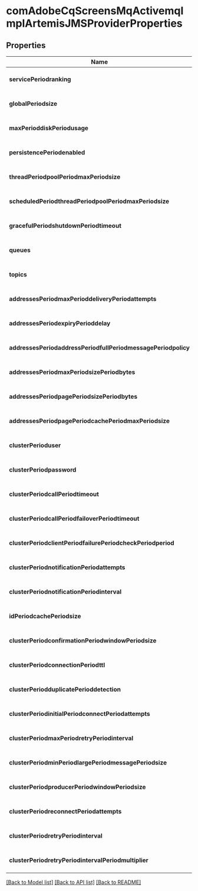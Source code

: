 # comAdobeCqScreensMqActivemqImplArtemisJMSProviderProperties

## Properties
Name | Type | Description | Notes
------------ | ------------- | ------------- | -------------
**servicePeriodranking** | [**ConfigNodePropertyInteger**](ConfigNodePropertyInteger.md) |  | [optional] [default to null]
**globalPeriodsize** | [**ConfigNodePropertyInteger**](ConfigNodePropertyInteger.md) |  | [optional] [default to null]
**maxPerioddiskPeriodusage** | [**ConfigNodePropertyInteger**](ConfigNodePropertyInteger.md) |  | [optional] [default to null]
**persistencePeriodenabled** | [**ConfigNodePropertyBoolean**](ConfigNodePropertyBoolean.md) |  | [optional] [default to null]
**threadPeriodpoolPeriodmaxPeriodsize** | [**ConfigNodePropertyInteger**](ConfigNodePropertyInteger.md) |  | [optional] [default to null]
**scheduledPeriodthreadPeriodpoolPeriodmaxPeriodsize** | [**ConfigNodePropertyInteger**](ConfigNodePropertyInteger.md) |  | [optional] [default to null]
**gracefulPeriodshutdownPeriodtimeout** | [**ConfigNodePropertyInteger**](ConfigNodePropertyInteger.md) |  | [optional] [default to null]
**queues** | [**ConfigNodePropertyArray**](ConfigNodePropertyArray.md) |  | [optional] [default to null]
**topics** | [**ConfigNodePropertyArray**](ConfigNodePropertyArray.md) |  | [optional] [default to null]
**addressesPeriodmaxPerioddeliveryPeriodattempts** | [**ConfigNodePropertyInteger**](ConfigNodePropertyInteger.md) |  | [optional] [default to null]
**addressesPeriodexpiryPerioddelay** | [**ConfigNodePropertyInteger**](ConfigNodePropertyInteger.md) |  | [optional] [default to null]
**addressesPeriodaddressPeriodfullPeriodmessagePeriodpolicy** | [**ConfigNodePropertyDropDown**](ConfigNodePropertyDropDown.md) |  | [optional] [default to null]
**addressesPeriodmaxPeriodsizePeriodbytes** | [**ConfigNodePropertyInteger**](ConfigNodePropertyInteger.md) |  | [optional] [default to null]
**addressesPeriodpagePeriodsizePeriodbytes** | [**ConfigNodePropertyInteger**](ConfigNodePropertyInteger.md) |  | [optional] [default to null]
**addressesPeriodpagePeriodcachePeriodmaxPeriodsize** | [**ConfigNodePropertyInteger**](ConfigNodePropertyInteger.md) |  | [optional] [default to null]
**clusterPerioduser** | [**ConfigNodePropertyString**](ConfigNodePropertyString.md) |  | [optional] [default to null]
**clusterPeriodpassword** | [**ConfigNodePropertyString**](ConfigNodePropertyString.md) |  | [optional] [default to null]
**clusterPeriodcallPeriodtimeout** | [**ConfigNodePropertyInteger**](ConfigNodePropertyInteger.md) |  | [optional] [default to null]
**clusterPeriodcallPeriodfailoverPeriodtimeout** | [**ConfigNodePropertyInteger**](ConfigNodePropertyInteger.md) |  | [optional] [default to null]
**clusterPeriodclientPeriodfailurePeriodcheckPeriodperiod** | [**ConfigNodePropertyInteger**](ConfigNodePropertyInteger.md) |  | [optional] [default to null]
**clusterPeriodnotificationPeriodattempts** | [**ConfigNodePropertyInteger**](ConfigNodePropertyInteger.md) |  | [optional] [default to null]
**clusterPeriodnotificationPeriodinterval** | [**ConfigNodePropertyInteger**](ConfigNodePropertyInteger.md) |  | [optional] [default to null]
**idPeriodcachePeriodsize** | [**ConfigNodePropertyInteger**](ConfigNodePropertyInteger.md) |  | [optional] [default to null]
**clusterPeriodconfirmationPeriodwindowPeriodsize** | [**ConfigNodePropertyInteger**](ConfigNodePropertyInteger.md) |  | [optional] [default to null]
**clusterPeriodconnectionPeriodttl** | [**ConfigNodePropertyInteger**](ConfigNodePropertyInteger.md) |  | [optional] [default to null]
**clusterPeriodduplicatePerioddetection** | [**ConfigNodePropertyBoolean**](ConfigNodePropertyBoolean.md) |  | [optional] [default to null]
**clusterPeriodinitialPeriodconnectPeriodattempts** | [**ConfigNodePropertyInteger**](ConfigNodePropertyInteger.md) |  | [optional] [default to null]
**clusterPeriodmaxPeriodretryPeriodinterval** | [**ConfigNodePropertyInteger**](ConfigNodePropertyInteger.md) |  | [optional] [default to null]
**clusterPeriodminPeriodlargePeriodmessagePeriodsize** | [**ConfigNodePropertyInteger**](ConfigNodePropertyInteger.md) |  | [optional] [default to null]
**clusterPeriodproducerPeriodwindowPeriodsize** | [**ConfigNodePropertyInteger**](ConfigNodePropertyInteger.md) |  | [optional] [default to null]
**clusterPeriodreconnectPeriodattempts** | [**ConfigNodePropertyInteger**](ConfigNodePropertyInteger.md) |  | [optional] [default to null]
**clusterPeriodretryPeriodinterval** | [**ConfigNodePropertyInteger**](ConfigNodePropertyInteger.md) |  | [optional] [default to null]
**clusterPeriodretryPeriodintervalPeriodmultiplier** | [**ConfigNodePropertyFloat**](ConfigNodePropertyFloat.md) |  | [optional] [default to null]

[[Back to Model list]](../README.md#documentation-for-models) [[Back to API list]](../README.md#documentation-for-api-endpoints) [[Back to README]](../README.md)


